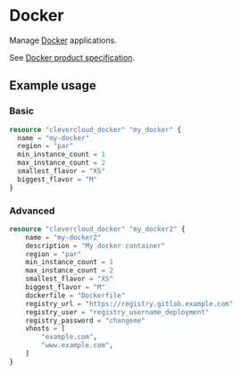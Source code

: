 # Docker

Manage [Docker](https://www.docker.com/) applications.

See [Docker product specification](https://www.clever.cloud/developers/doc/applications/docker).

## Example usage

### Basic

```terraform
resource "clevercloud_docker" "my_docker" {
  name = "my-docker"
  region = "par"
  min_instance_count = 1
  max_instance_count = 2
  smallest_flavor = "XS"
  biggest_flavor = "M"
}
```

### Advanced

```terraform
resource "clevercloud_docker" "my_docker2" {
    name = "my-docker2"
    description = "My docker container"
    region = "par"
    min_instance_count = 1
    max_instance_count = 2
    smallest_flavor = "XS"
    biggest_flavor = "M"
    dockerfile = "Dockerfile"
    registry_url = "https://registry.gitlab.example.com"
    registry_user = "registry_username_deployment"
    registry_password = "changeme"
    vhosts = [
        "example.com",
        "www.example.com",
    ]
}
```
